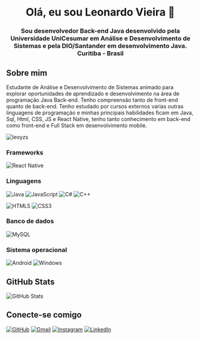 <h1 align="center">Olá, eu sou Leonardo Vieira 👋</h1>
<h3 align="center">Sou desenvolvedor Back-end Java desenvolvido pela Universidade UniCesumar em Análise e Desenvolvimento de Sistemas e pela DIO/Santander em desenvolvimento Java. Curitiba - Brasil</h3>

## Sobre mim

Estudante de Análise e Desenvolvimento de Sistemas animado para explorar oportunidades de aprendizado e desenvolvimento na área de programação Java Back-end. Tenho compreensão tanto de front-end quanto de back-end. Tenho estudado por cursos externos varias outras linguagens de programação e minhas principais habilidades ficam em Java, Sql, Html, CSS, JS e React Native, tenho tanto conhecimento em back-end como front-end e Full Stack em desenvolvimento mobile.

<p align="left"> <img src="https://komarev.com/ghpvc/?username=leoyzs&label=Profile%20views&color=0e75b6&style=flat" alt="leoyzs" /> </p>

### Frameworks
![React Native](https://img.shields.io/badge/React_Native-20232A?style=for-the-badge&logo=react&logoColor=61DAFB)

### Linguagens
![Java](https://img.shields.io/badge/java-%23ED8B00.svg?style=for-the-badge&logo=openjdk&logoColor=white)
![JavaScript](https://img.shields.io/badge/JavaScript-F7DF1E?style=for-the-badge&logo=javascript&logoColor=black)
![C#](https://img.shields.io/badge/C-00599C?style=for-the-badge&logo=c&logoColor=white)
![C++](https://img.shields.io/badge/C%2B%2B-00599C?style=for-the-badge&logo=c%2B%2B&logoColor=white)

![HTML5](https://img.shields.io/badge/HTML5-E34F26?style=for-the-badge&logo=html5&logoColor=white)
![CSS3](https://img.shields.io/badge/CSS3-1572B6?style=for-the-badge&logo=css3&logoColor=white)

### Banco de dados

![MySQL](https://img.shields.io/badge/MySQL-00000F?style=for-the-badge&logo=mysql&logoColor=white)

### Sistema operacional

![Android](https://img.shields.io/badge/Android-3DDC84?style=for-the-badge&logo=android&logoColor=white)
![Windows](https://img.shields.io/badge/Windows-000?style=for-the-badge&logo=windows&logoColor=2CA5E0)

## GitHub Stats

![GitHub Stats](https://github-readme-stats.vercel.app/api?username=Leoyzs&theme=transparent&bg_color=000&border_color=30A3DC&show_icons=true&icon_color=30A3DC&title_color=E94D5F&text_color=FFF)

## Conecte-se comigo

[![GitHub](https://img.shields.io/badge/GitHub-100000?style=for-the-badge&logo=github&logoColor=white)](https://github.com/Leoyzs)
[![Gmail](https://img.shields.io/badge/Gmail-333333?style=for-the-badge&logo=gmail&logoColor=red)](mailto:leonardovieiravila2004@gmail.com)
[![Instagram](https://img.shields.io/badge/-Instagram-%23E4405F?style=for-the-badge&logo=instagram&logoColor=white)](https://www.instagram.com/leoys_/)
[![LinkedIn](https://img.shields.io/badge/LinkedIn-0077B5?style=for-the-badge&logo=linkedin&logoColor=white)](https://www.linkedin.com/in/leonardo-vieira-64763b205/)